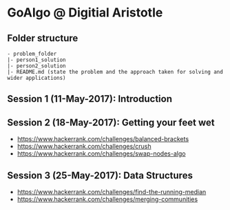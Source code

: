 # GoAlgo @ Digitial Aristotle

## Folder structure

```
- problem_folder
|- person1_solution
|- person2_solution
|- README.md (state the problem and the approach taken for solving and wider applications)
```

## Session 1 (11-May-2017): Introduction
<TODO>

## Session 2 (18-May-2017): Getting your feet wet 
* https://www.hackerrank.com/challenges/balanced-brackets
* https://www.hackerrank.com/challenges/crush
* https://www.hackerrank.com/challenges/swap-nodes-algo

## Session 3 (25-May-2017): Data Structures
* https://www.hackerrank.com/challenges/find-the-running-median
* https://www.hackerrank.com/challenges/merging-communities
